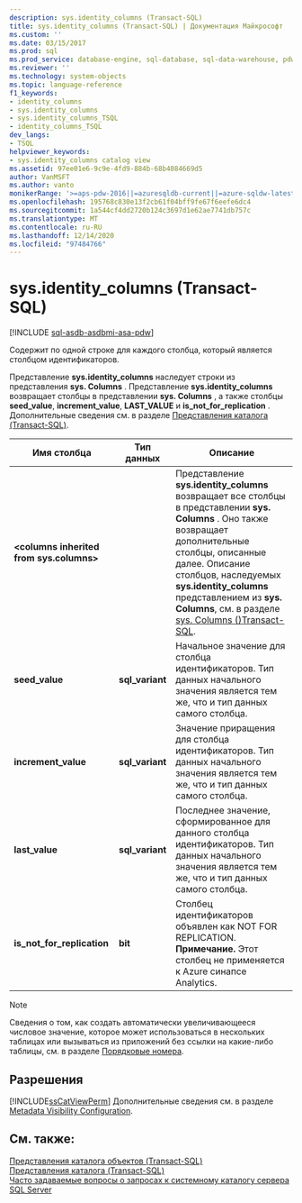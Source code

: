```yaml
---
description: sys.identity_columns (Transact-SQL)
title: sys.identity_columns (Transact-SQL) | Документация Майкрософт
ms.custom: ''
ms.date: 03/15/2017
ms.prod: sql
ms.prod_service: database-engine, sql-database, sql-data-warehouse, pdw
ms.reviewer: ''
ms.technology: system-objects
ms.topic: language-reference
f1_keywords:
- identity_columns
- sys.identity_columns
- sys.identity_columns_TSQL
- identity_columns_TSQL
dev_langs:
- TSQL
helpviewer_keywords:
- sys.identity_columns catalog view
ms.assetid: 97ee01e6-9c9e-4fd9-884b-68b4084669d5
author: VanMSFT
ms.author: vanto
monikerRange: '>=aps-pdw-2016||=azuresqldb-current||=azure-sqldw-latest||>=sql-server-2016||>=sql-server-linux-2017||=azuresqldb-mi-current'
ms.openlocfilehash: 195768c830e13f2cb61f04bff9fe67f6eefe6dc4
ms.sourcegitcommit: 1a544cf4dd2720b124c3697d1e62ae7741db757c
ms.translationtype: MT
ms.contentlocale: ru-RU
ms.lasthandoff: 12/14/2020
ms.locfileid: "97484766"
---
```

# <a name="sysidentity_columns-transact-sql"></a>sys.identity_columns (Transact-SQL)
[!INCLUDE [sql-asdb-asdbmi-asa-pdw](../../includes/applies-to-version/sql-asdb-asdbmi-asa-pdw.md)]

  Содержит по одной строке для каждого столбца, который является столбцом идентификаторов.  
  
 Представление **sys.identity_columns** наследует строки из представления **sys. Columns** . Представление **sys.identity_columns** возвращает столбцы в представлении **sys. Columns** , а также столбцы **seed_value**, **increment_value**, **LAST_VALUE** и **is_not_for_replication** . Дополнительные сведения см. в разделе [Представления каталога (Transact-SQL)](../../relational-databases/system-catalog-views/catalog-views-transact-sql.md).  
  
|Имя столбца|Тип данных|Описание|  
|-----------------|---------------|-----------------|  
|**\<columns inherited from sys.columns>**||Представление **sys.identity_columns** возвращает все столбцы в представлении **sys. Columns** . Оно также возвращает дополнительные столбцы, описанные далее. Описание столбцов, наследуемых **sys.identity_columns** представлением из **sys. Columns**, см. в разделе [sys. Columns &#40;&#41;Transact-SQL](../../relational-databases/system-catalog-views/sys-columns-transact-sql.md).|  
|**seed_value**|**sql_variant**|Начальное значение для столбца идентификаторов. Тип данных начального значения является тем же, что и тип данных самого столбца.|  
|**increment_value**|**sql_variant**|Значение приращения для столбца идентификаторов. Тип данных начального значения является тем же, что и тип данных самого столбца.|  
|**last_value**|**sql_variant**|Последнее значение, сформированное для данного столбца идентификаторов. Тип данных начального значения является тем же, что и тип данных самого столбца.|  
|**is_not_for_replication**|**bit**|Столбец идентификаторов объявлен как NOT FOR REPLICATION. **Примечание.** Этот столбец не применяется к Azure синапсе Analytics.|  
  
> [!NOTE]  
>  Сведения о том, как создать автоматически увеличивающееся числовое значение, которое может использоваться в нескольких таблицах или вызываться из приложений без ссылки на какие-либо таблицы, см. в разделе [Порядковые номера](../../relational-databases/sequence-numbers/sequence-numbers.md).  
  
## <a name="permissions"></a>Разрешения  
 [!INCLUDE[ssCatViewPerm](../../includes/sscatviewperm-md.md)] Дополнительные сведения см. в разделе [Metadata Visibility Configuration](../../relational-databases/security/metadata-visibility-configuration.md).  
  
## <a name="see-also"></a>См. также:  
 [Представления каталога объектов (Transact-SQL)](../../relational-databases/system-catalog-views/object-catalog-views-transact-sql.md)   
 [Представления каталога (Transact-SQL)](../../relational-databases/system-catalog-views/catalog-views-transact-sql.md)   
 [Часто задаваемые вопросы о запросах к системному каталогу сервера SQL Server](../../relational-databases/system-catalog-views/querying-the-sql-server-system-catalog-faq.md)  
  
  
